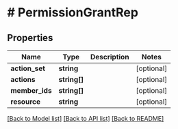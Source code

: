 # # PermissionGrantRep

## Properties

Name | Type | Description | Notes
------------ | ------------- | ------------- | -------------
**action_set** | **string** |  | [optional]
**actions** | **string[]** |  | [optional]
**member_ids** | **string[]** |  | [optional]
**resource** | **string** |  | [optional]

[[Back to Model list]](../../README.md#models) [[Back to API list]](../../README.md#endpoints) [[Back to README]](../../README.md)
